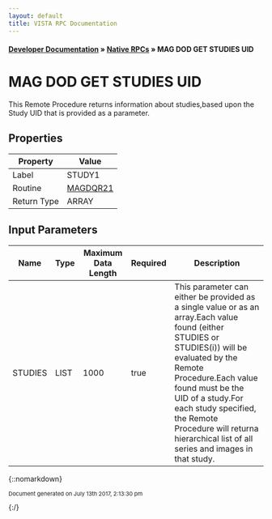 ```yaml
---
layout: default
title: VISTA RPC Documentation
---
```


#### [Developer Documentation](../index) &#187; [Native RPCs](TableOfContents) &#187; MAG DOD GET STUDIES UID<br/>
# MAG DOD GET STUDIES UID

This Remote Procedure returns information about studies,based upon the Study UID that is provided as a parameter.

## Properties

Property | Value
--- | ---
Label | STUDY1
Routine | [MAGDQR21](http://code.osehra.org/dox/Routine_MAGDQR21_source.html)
Return Type | ARRAY


## Input Parameters

Name | Type | Maximum Data Length | Required | Description
--- | --- | --- | --- | ---
STUDIES | LIST | 1000 | true | This parameter can either be provided as a single value or as an array.Each value found (either STUDIES or STUDIES(i)) will be evaluated by the Remote Procedure.Each value found must be the UID of a study.For each study specified, the Remote Procedure will returna hierarchical list of all series and images in that study.



{::nomarkdown} <br/><p style="font-size: 11px">Document generated on July 13th 2017, 2:13:30 pm</p>{:/}